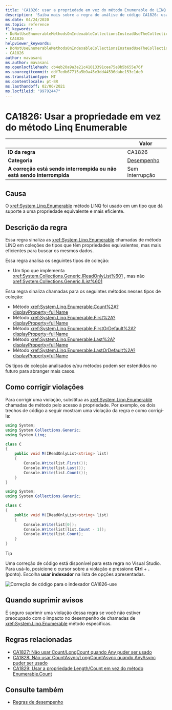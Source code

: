 ```yaml
---
title: 'CA1826: usar a propriedade em vez do método Enumerable do LINQ (análise de código)'
description: 'Saiba mais sobre a regra de análise de código CA1826: usar a propriedade em vez do método Enumerable do LINQ'
ms.date: 04/24/2020
ms.topic: reference
f1_keywords:
- DoNotUseEnumerableMethodsOnIndexableCollectionsInsteadUseTheCollectionDirectlyAnalyzer
- CA1826
helpviewer_keywords:
- DoNotUseEnumerableMethodsOnIndexableCollectionsInsteadUseTheCollectionDirectlyAnalyzer
- CA1826
author: mavasani
ms.author: mavasani
ms.openlocfilehash: cb4eb20a9a3e21c41013391cee75e8b5b655e76f
ms.sourcegitcommit: ddf7edb67715a5b9a45e3dd44536dabc153c1de0
ms.translationtype: MT
ms.contentlocale: pt-BR
ms.lasthandoff: 02/06/2021
ms.locfileid: "99792447"
---
```

# <a name="ca1826-use-property-instead-of-linq-enumerable-method"></a>CA1826: Usar a propriedade em vez do método Linq Enumerable

| | Valor |
|-|-|
| **ID da regra** |CA1826|
| **Categoria** |[Desempenho](performance-warnings.md)|
| **A correção está sendo interrompida ou não está sendo interrompida** |Sem interrupção|

## <a name="cause"></a>Causa

O <xref:System.Linq.Enumerable> método LINQ foi usado em um tipo que dá suporte a uma propriedade equivalente e mais eficiente.

## <a name="rule-description"></a>Descrição da regra

Essa regra sinaliza as <xref:System.Linq.Enumerable> chamadas de método LINQ em coleções de tipos que têm propriedades equivalentes, mas mais eficientes para buscar os mesmos dados.

Essa regra analisa os seguintes tipos de coleção:

- Um tipo que implementa <xref:System.Collections.Generic.IReadOnlyList%601> , mas não <xref:System.Collections.Generic.IList%601>

Essa regra sinaliza chamadas para os seguintes métodos nesses tipos de coleção:

- Método <xref:System.Linq.Enumerable.Count%2A?displayProperty=fullName>
- Método <xref:System.Linq.Enumerable.First%2A?displayProperty=fullName>
- Método <xref:System.Linq.Enumerable.FirstOrDefault%2A?displayProperty=fullName>
- Método <xref:System.Linq.Enumerable.Last%2A?displayProperty=fullName>
- Método <xref:System.Linq.Enumerable.LastOrDefault%2A?displayProperty=fullName>

Os tipos de coleção analisados e/ou métodos podem ser estendidos no futuro para abranger mais casos.

## <a name="how-to-fix-violations"></a>Como corrigir violações

Para corrigir uma violação, substitua as <xref:System.Linq.Enumerable> chamadas de método pelo acesso à propriedade. Por exemplo, os dois trechos de código a seguir mostram uma violação da regra e como corrigi-la:

```csharp
using System;
using System.Collections.Generic;
using System.Linq;

class C
{
    public void M(IReadOnlyList<string> list)
    {
        Console.Write(list.First());
        Console.Write(list.Last());
        Console.Write(list.Count());
    }
}
```

```csharp
using System;
using System.Collections.Generic;

class C
{
    public void M(IReadOnlyList<string> list)
    {
        Console.Write(list[0]);
        Console.Write(list[list.Count - 1]);
        Console.Write(list.Count);
    }
}
```

> [!TIP]
> Uma correção de código está disponível para esta regra no Visual Studio. Para usá-lo, posicione o cursor sobre a violação e pressione **Ctrl** + **.** (ponto). Escolha **usar indexador** na lista de opções apresentadas.
>
> ![Correção de código para o indexador CA1826-use](media/ca1826-codefix.png)

## <a name="when-to-suppress-warnings"></a>Quando suprimir avisos

É seguro suprimir uma violação dessa regra se você não estiver preocupado com o impacto no desempenho de chamadas de <xref:System.Linq.Enumerable> método específicas.

## <a name="related-rules"></a>Regras relacionadas

- [CA1827: Não usar Count/LongCount quando Any puder ser usado](ca1827.md)
- [CA1828: Não usar CountAsync/LongCountAsync quando AnyAsync puder ser usado](ca1828.md)
- [CA1829: Usar a propriedade Length/Count em vez do método Enumerable.Count](ca1829.md)

## <a name="see-also"></a>Consulte também

- [Regras de desempenho](performance-warnings.md)
